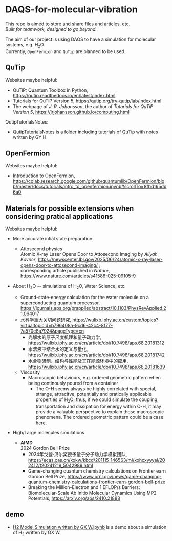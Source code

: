 # DAQS-for-molecular-vibration
This repo is aimed to store and share files and articles, etc.<br> 
*Built for teamwork, designed to go beyond.*

The aim of our project is using DAQS to have a simulation for molecular systems, e.g. H<sub>2</sub>O<br>
Currently, `OpenFermion` and `QuTip` are planned to be used.

## QuTip
Websites maybe helpful:
  * QuTiP: Quantum Toolbox in Python, https://qutip.readthedocs.io/en/latest/index.html
  * Tutorials for QuTiP Version 5, https://qutip.org/try-qutip/lab/index.html
  * The webpage of *J. R. Johansson*, the author of *Tutorials for QuTiP Version 5*, https://jrjohansson.github.io/computing.html

QutipTutorialsNotes:
  * [QutipTutorialsNotes](./QutipTutorialsNotes) is a folder including tutorials of QuTip with notes written by GY H.

## OpenFermion
Websites maybe helpful:
  * Introduction to OpenFermion, https://colab.research.google.com/github/quantumlib/OpenFermion/blob/master/docs/tutorials/intro_to_openfermion.ipynb#scrollTo=8fbd165dd6a0

## Materials for possible extensions when considering pratical applications
Websites maybe helpful:
  * More accurate intial state preparation:
    * Attosecond physics<br>
    Atomic X-ray Laser Opens Door to Attosecond Imaging by *Aliyah Kovner*, https://newscenter.lbl.gov/2025/06/24/atomic-x-ray-laser-opens-door-to-attosecond-imaging/ ; <br>
    corresponding article published in *Nature*, https://www.nature.com/articles/s41586-025-09105-9

  * About H<sub>2</sub>O -- simulations of H<sub>2</sub>O, Water Science, etc.
    * Ground-state-energy calculation for the water molecule on a superconducting quantum processor, https://journals.aps.org/prapplied/abstract/10.1103/PhysRevApplied.21.064017
    * 水科学重大关切问题研究, https://wulixb.iphy.ac.cn/custom/topics?virtualtopicId=b796408a-9cd6-42c4-8f77-7a570c8a7924&pageType=cn
      * 光解水的原子尺度机理和量子动力学, https://wulixb.iphy.ac.cn/cn/article/doi/10.7498/aps.68.20181312
      * 水溶液中结合水的定义与量化, https://wulixb.iphy.ac.cn/cn/article/doi/10.7498/aps.68.20181742
      * 水合物研制、结构与性能及其在能源环境中的应用, https://wulixb.iphy.ac.cn/cn/article/doi/10.7498/aps.68.20181639
    * Viscosity
      * Macroscopic behaviours, e.g. ordered geometric pattern when being continously poured from a container
        * The O-H seems always be highly correlated with special, strange, attracitve, potentially and pratically applicable properties of H<sub>2</sub>O; thus, if we could simulate the coupling, transportation and dissipation for energy within O-H, it may provide a valuable perspective to explain those macroscopic phenomena. The ordered geometric pattern could be a case here.

  * High/Large molecules simulations
    *  **AIMD**<br>
    2024 Gordon Bell Prize<br>
       * 2024年戈登·贝尔奖授予量子分子动力学模拟团队, https://ecas.cas.cn/xxkw/kbcd/201115_146563/ml/xxhcxyyyal/202412/t20241219_5042989.html
       * Game-changing quantum chemistry calculations on Frontier earn Gordon Bell Prize, https://www.ornl.gov/news/game-changing-quantum-chemistry-calculations-frontier-earn-gordon-bell-prize
       * Breaking the Million-Electron and 1 EFLOP/s Barriers: Biomolecular-Scale Ab Initio Molecular Dynamics Using MP2 Potentials, https://arxiv.org/abs/2410.21888

## demo
* [H2 Model Simulation written by GX W.ipynb](demo/H2%20Model%20Simulation%20written%20by%20GX%20W.ipynb) is a demo about a simulation of H<sub>2</sub> written by GX W.
    
